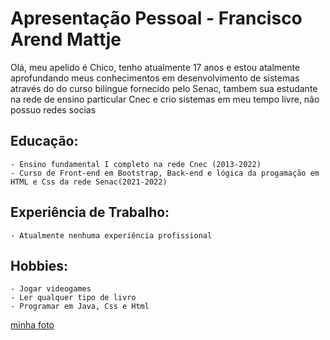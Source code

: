 # Apresentação Pessoal - Francisco Arend Mattje

Olá, meu apelido é  Chico, tenho atualmente 17 anos e estou atalmente aprofundando meus conhecimentos em desenvolvimento de sistemas através do do curso bilíngue fornecido pelo Senac, tambem sua estudante na rede de ensino particular Cnec e crio sistemas em meu tempo livre, não possuo redes socias

## Educação:

    - Ensino fundamental I completo na rede Cnec (2013-2022)
    - Curso de Front-end em Bootstrap, Back-end e lógica da progamação em HTML e Css da rede Senac(2021-2022)


## Experiência de Trabalho:

    - Atualmente nenhuma experiência profissional 

## Hobbies:

    - Jogar videogames
    - Ler qualquer tipo de livro
    - Programar em Java, Css e Html
 
[minha foto](foto.jpg)
